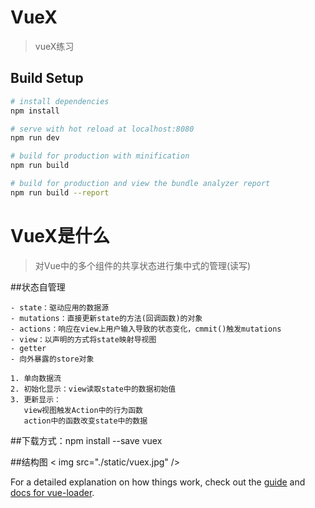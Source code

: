 # VueX

> vueX练习

## Build Setup

``` bash
# install dependencies
npm install

# serve with hot reload at localhost:8080
npm run dev

# build for production with minification
npm run build

# build for production and view the bundle analyzer report
npm run build --report
```
# VueX是什么
>对Vue中的多个组件的共享状态进行集中式的管理(读写)

##状态自管理
```
- state：驱动应用的数据源
- mutations：直接更新state的方法(回调函数)的对象
- actions：响应在view上用户输入导致的状态变化，cmmit()触发mutations
- view：以声明的方式将state映射导视图
- getter
- 向外暴露的store对象
```
```
1. 单向数据流
2. 初始化显示：view读取state中的数据初始值
3. 更新显示：
   view视图触发Action中的行为函数
   action中的函数改变state中的数据 
```
##下载方式：npm install --save vuex

##结构图
< img src="./static/vuex.jpg" />

For a detailed explanation on how things work, check out the [guide](http://vuejs-templates.github.io/webpack/) and [docs for vue-loader](http://vuejs.github.io/vue-loader).
